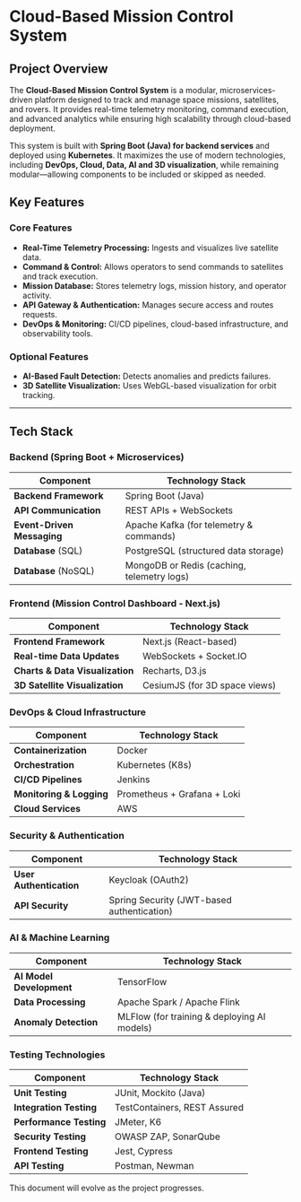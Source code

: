 # Cloud-Based Mission Control System

## Project Overview
The **Cloud-Based Mission Control System** is a modular, microservices-driven platform designed to track and manage space missions, satellites, and rovers. It provides real-time telemetry monitoring, command execution, and advanced analytics while ensuring high scalability through cloud-based deployment.

This system is built with **Spring Boot (Java) for backend services** and deployed using **Kubernetes**. It maximizes the use of modern technologies, including **DevOps, Cloud, Data, AI and 3D visualization**, while remaining modular—allowing components to be included or skipped as needed.

## Key Features
###  **Core Features**
- **Real-Time Telemetry Processing:** Ingests and visualizes live satellite data.
- **Command & Control:** Allows operators to send commands to satellites and track execution.
- **Mission Database:** Stores telemetry logs, mission history, and operator activity.
- **API Gateway & Authentication:** Manages secure access and routes requests.
- **DevOps & Monitoring:** CI/CD pipelines, cloud-based infrastructure, and observability tools.

###  **Optional Features**
- **AI-Based Fault Detection:** Detects anomalies and predicts failures.
- **3D Satellite Visualization:** Uses WebGL-based visualization for orbit tracking.

---

## Tech Stack
### **Backend (Spring Boot + Microservices)**
| Component                   | Technology Stack |
|-----------------------------|-----------------|
| **Backend Framework**       | Spring Boot (Java) |
| **API Communication**       | REST APIs + WebSockets |
| **Event-Driven Messaging**  | Apache Kafka (for telemetry & commands) |
| **Database** (SQL)          | PostgreSQL (structured data storage) |
| **Database** (NoSQL)        | MongoDB or Redis (caching, telemetry logs) |

### **Frontend (Mission Control Dashboard - Next.js)**
| Component                   | Technology Stack |
|-----------------------------|-----------------|
| **Frontend Framework**      | Next.js (React-based) |
| **Real-time Data Updates**  | WebSockets + Socket.IO |
| **Charts & Data Visualization** | Recharts, D3.js |
| **3D Satellite Visualization** | CesiumJS (for 3D space views) |

### **DevOps & Cloud Infrastructure**
| Component                   | Technology Stack |
|-----------------------------|-----------------|
| **Containerization**        | Docker |
| **Orchestration**           | Kubernetes (K8s) |
| **CI/CD Pipelines**         | Jenkins |
| **Monitoring & Logging**    | Prometheus + Grafana + Loki |
| **Cloud Services**          | AWS |

### **Security & Authentication**
| Component                   | Technology Stack |
|-----------------------------|-----------------|
| **User Authentication**     | Keycloak (OAuth2) |
| **API Security**            | Spring Security (JWT-based authentication) |

### **AI & Machine Learning**
| Component                   | Technology Stack |
|-----------------------------|-----------------|
| **AI Model Development**    | TensorFlow |
| **Data Processing**         | Apache Spark / Apache Flink |
| **Anomaly Detection**       | MLFlow (for training & deploying AI models) |

### **Testing Technologies**
| Component                   | Technology Stack |
|-----------------------------|-----------------|
| **Unit Testing**            | JUnit, Mockito (Java) |
| **Integration Testing**     | TestContainers, REST Assured |
| **Performance Testing**     | JMeter, K6 |
| **Security Testing**        | OWASP ZAP, SonarQube |
| **Frontend Testing**        | Jest, Cypress |
| **API Testing**             | Postman, Newman |


This document will evolve as the project progresses.



